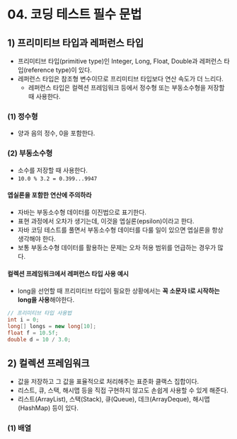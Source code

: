 # 04. 코딩 테스트 필수 문법
## 1) 프리미티브 타입과 레퍼런스 타입
- 프리미티브 타입(primitive type)인 Integer, Long, Float, Double과 레퍼런스 타입(reference type)이 있다.
- 레퍼런스 타입은 참조형 변수이므로 프리미티브 타입보다 연산 속도가 더 느리다.
	- 레퍼런스 타입은 컬렉션 프레임워크 등에서 정수형 또는 부동소수형을 저장할 때 사용한다.

### (1) 정수형
- 양과 음의 정수, 0을 포함한다.

### (2) 부동소수형
- 소수를 저장할 때 사용한다.
- `10.0 % 3.2 = 0.399...9947`

#### 엡실론을 포함한 연산에 주의하라
- 자바는 부동소수형 데이터를 이진법으로 표기한다.
- 표현 과정에서 오차가 생기는데, 이것을 엡실론(epsilon)이라고 한다.
- 자바 코딩 테스트를 풀면서 부동소수형 데이터를 다룰 일이 있으면 엡실론을 항상 생각해야 한다.
- 보통 부동소수형 데이터를 활용하는 문제는 오차 허용 범위를 언급하는 경우가 많다.

#### 컬렉션 프레임워크에서 레퍼런스 타입 사용 예시
- long을 선언할 때 프리미티브 타입이 필요한 상황에서는 **꼭 소문자 l로 시작하는 long을 사용**해야한다.
```java
// 프리미티브 타입 사용법
int i = 0;
long[] longs = new long[10];
float f = 10.5f;
double d = 10 / 3.0;


```

## 2) 컬렉션 프레임워크
- 값을 저장하고 그 값을 표율적으로 처리해주는 표준화 클랙스 집합이다.
- 리스트, 큐, 스택, 해시맵 등을 직접 구현하지 않고도 손쉽게 사용할 수 있게 해준다.
- 리스트(ArrayList), 스택(Stack), 큐(Queue), 데크(ArrayDeque), 해시맵(HashMap) 등이 있다.

### (1) 배열
